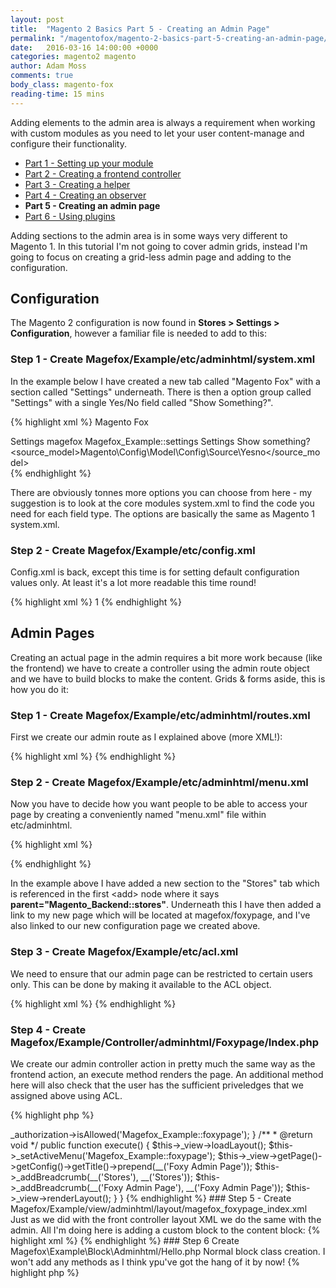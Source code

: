 ```yaml
---
layout: post
title:  "Magento 2 Basics Part 5 - Creating an Admin Page"
permalink: "/magentofox/magento-2-basics-part-5-creating-an-admin-page/"
date:   2016-03-16 14:00:00 +0000
categories: magento2 magento
author: Adam Moss
comments: true
body_class: magento-fox
reading-time: 15 mins
---
```


Adding elements to the admin area is always a requirement when working with custom modules as you need to let your user content-manage and configure their functionality.

- [Part 1 - Setting up your module](/magentofox/magento-2-basics-part-1-setting-up-your-module/)
- [Part 2 - Creating a frontend controller](/magentofox/magento-2-basics-part-2-creating-a-frontend-controller/)
- [Part 3 - Creating a helper](/magentofox/magento-2-basics-part-3-creating-a-helper/)
- [Part 4 - Creating an observer](/magentofox/magento-2-basics-part-4-creating-an-observer/)
- **Part 5 - Creating an admin page**
- [Part 6 - Using plugins](/magentofox/magento-2-basics-part-6-using-plugins/)

Adding sections to the admin area is in some ways very different to Magento 1. In this tutorial I'm not going to cover admin grids, instead I'm going to focus on creating a grid-less admin page and adding to the configuration.

## Configuration

The Magento 2 configuration is now found in **Stores > Settings > Configuration**, however a familiar file is needed to add to this:

### Step 1 - Create Magefox/Example/etc/adminhtml/system.xml

In the example below I have created a new tab called "Magento Fox" with a section called "Settings" underneath. There is then a option group called "Settings" with a single Yes/No field called "Show Something?".

{% highlight xml %}
<config xmlns:xsi="http://www.w3.org/2001/XMLSchema-instance" xsi:noNamespaceSchemaLocation="urn:magento:module:Magento_Config:etc/system_file.xsd">
    <system>
        <tab id="magefox" translate="label" sortOrder="200">
            <label>Magento Fox</label>
        </tab>
        <section id="magefox" translate="label" type="text" sortOrder="110" showInDefault="1" showInWebsite="1"
                 showInStore="1">
            <label>Settings</label>
            <tab>magefox</tab>
            <resource>Magefox_Example::settings</resource>
            <group id="settings" translate="label" type="text" sortOrder="120" showInDefault="1" showInWebsite="1"
                   showInStore="1">
                <label>Settings</label>
                <field id="showsomething" translate="label" type="select" sortOrder="10" showInDefault="1" showInWebsite="1" showInStore="1">
                    <label>Show something?</label>
                    <source_model>Magento\Config\Model\Config\Source\Yesno</source_model>
                </field>
            </group>
        </section>
    </system>
</config>
{% endhighlight %}

There are obviously tonnes more options you can choose from here - my suggestion is to look at the core modules system.xml to find the code you need for each field type. The options are basically the same as Magento 1 system.xml.

### Step 2 - Create Magefox/Example/etc/config.xml

Config.xml is back, except this time is for setting default configuration values only. At least it's a lot more readable this time round!

{% highlight xml %}
<config xmlns:xsi="http://www.w3.org/2001/XMLSchema-instance" xsi:noNamespaceSchemaLocation="urn:magento:module:Magento_Store:etc/config.xsd">
    <default>
        <magefox>
            <settings>
                <showsomething>1</showsomething>
            </settings>
        </magefox>
    </default>
</config>
{% endhighlight %}

## Admin Pages

Creating an actual page in the admin requires a bit more work because (like the frontend) we have to create a controller using the admin route object and we have to build blocks to make the content. Grids & forms aside, this is how you do it:

### Step 1 - Create Magefox/Example/etc/adminhtml/routes.xml

First we create our admin route as I explained above (more XML!):

{% highlight xml %}
<config xmlns:xsi="http://www.w3.org/2001/XMLSchema-instance" xsi:noNamespaceSchemaLocation="urn:magento:framework:App/etc/routes.xsd">
    <router id="admin">
        <route id="magefox" frontName="magefox">
            <module name="Magefox_Example" />
        </route>
    </router>
</config>
{% endhighlight %}

### Step 2 - Create Magefox/Example/etc/adminhtml/menu.xml

Now you have to decide how you want people to be able to access your page by creating a conveniently named "menu.xml" file within etc/adminhtml.

{% highlight xml %}
<config xmlns:xsi="http://www.w3.org/2001/XMLSchema-instance" xsi:noNamespaceSchemaLocation="urn:magento:module:Magento_Backend:etc/menu.xsd">
    <menu>
        <add id="Magefox_Example::magefox_stores" title="Magento Fox" module="Magefox_Example" sortOrder="50" parent="Magento_Backend::stores" resource="Magefox_Example::magefox_stores" />
        <add id="Magefox_Example::test" title="Test" module="Magefox_Example" sortOrder="10" parent="Magefox_Example::magefox_stores" action="magefox/foxypage" resource="Magefox_Example::test"/>
        <add id="Magefox_Example::settings" title="Settings" module="Magefox_Example" sortOrder="20" parent="Magefox_Example::magefox_stores" action="adminhtml/system_config/edit/section/magefox" resource="Magefox_Example::settings"/>
    </menu>
</config>
{% endhighlight %}

In the example above I have added a new section to the "Stores" tab which is referenced in the first &lt;add&gt; node where it says **parent="Magento_Backend::stores"**. Underneath this I have then added a link to my new page which will be located at magefox/foxypage, and I've also linked to our new configuration page we created above.

### Step 3 - Create Magefox/Example/etc/acl.xml

We need to ensure that our admin page can be restricted to certain users only. This can be done by making it available to the ACL object.

{% highlight xml %}
<config xmlns:xsi="http://www.w3.org/2001/XMLSchema-instance" xsi:noNamespaceSchemaLocation="urn:magento:framework:Acl/etc/acl.xsd">
    <acl>
        <resources>
            <resource id="Magento_Backend::admin">
                <resource id="Magento_Backend::stores">
                    <resource id="Magefox_Example::magefox_stores" title="Magento Fox" sortOrder="10" >
                        <resource id="Magefox_Example::test" title="Test" sortOrder="10"/>
                        <resource id="Magefox_Example::settings" title="Settings" sortOrder="20"/>
                    </resource>
                </resource>
            </resource>
        </resources>
    </acl>
</config>
{% endhighlight %}

### Step 4 - Create Magefox/Example/Controller/adminhtml/Foxypage/Index.php

We create our admin controller action in pretty much the same way as the frontend action, an execute method renders the page. An additional method here will also check that the user has the sufficient priveledges that we assigned above using ACL.

{% highlight php %}
<?php
namespace Magefox\Example\Controller\Adminhtml\Foxypage;

class Index extends \Magento\Backend\App\Action
{
    /**
     * Check if user has enough privileges
     *
     * @return bool
     */
    protected function _isAllowed()
    {
        return $this->_authorization->isAllowed('Magefox_Example::foxypage');
    }

    /**
     * @return void
     */
    public function execute()
    {
        $this->_view->loadLayout();

        $this->_setActiveMenu('Magefox_Example::foxypage');
        $this->_view->getPage()->getConfig()->getTitle()->prepend(__('Foxy Admin Page'));

        $this->_addBreadcrumb(__('Stores'), __('Stores'));
        $this->_addBreadcrumb(__('Foxy Admin Page'), __('Foxy Admin Page'));

        $this->_view->renderLayout();
    }
}
{% endhighlight %}

### Step 5 - Create Magefox/Example/view/adminhtml/layout/magefox_foxypage_index.xml

Just as we did with the front controller layout XML we do the same with the admin. All I'm doing here is adding a custom block to the content block:

{% highlight xml %}
<page xmlns:xsi="http://www.w3.org/2001/XMLSchema-instance" xsi:noNamespaceSchemaLocation="urn:magento:framework:View/Layout/etc/page_configuration.xsd">
    <body>
        <referenceContainer name="content">
            <block name="hello.admin" class="\Magefox\Example\Block\Adminhtml\Hello"
                   template="hello.phtml" />
        </referenceContainer>
    </body>
</page>
{% endhighlight %}

### Step 6 Create Magefox\Example\Block\Adminhtml/Hello.php

Normal block class creation. I won't add any methods as I think ypu've got the hang of it by now!

{% highlight php %}
<?php
namespace Magefox\Example\Block\Adminhtml;

class Hello extends \Magento\Backend\Block\Template
{
    // methods here
}
{% endhighlight %}

### Step 7 Create Magefox/Example/view/adminhtml/templates/hello.phtml

Create your template file, add some content and you will see it magically appear within the content of your admin page.

I'm pretty sure you're XML-ed out by now so I'll leave this tutorial here, thanks for reading!